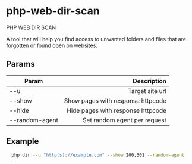 # php-web-dir-scan
PHP WEB DIR SCAN 

A tool that will help you find access to unwanted folders and files that are forgotten or found open on websites.

## Params

| Param      | Description |
| --------- | -----:|
|  --u  | Target site url|
|  --show | Show pages with response httpcode|
| --hide | Hide pages with response httpcode|
| --random-agent | Set random agent per request |



## Example

```bash
  php dir --u "http(s)://example.com" --show 200,301 --random-agent
```
